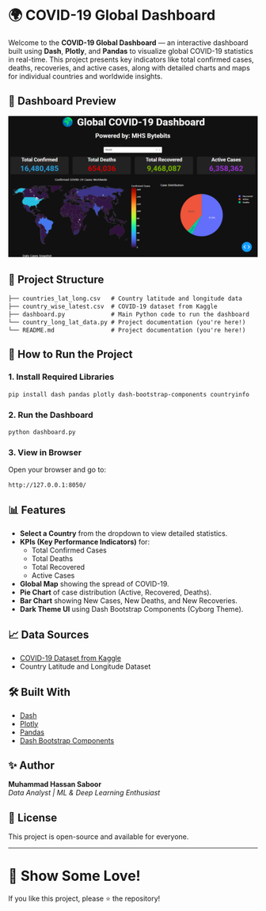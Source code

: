 # 🌍 COVID-19 Global Dashboard  
Welcome to the **COVID-19 Global Dashboard** — an interactive dashboard built using **Dash**, **Plotly**, and **Pandas** to visualize global COVID-19 statistics in real-time. This project presents key indicators like total confirmed cases, deaths, recoveries, and active cases, along with detailed charts and maps for individual countries and worldwide insights.  

## 📸 Dashboard Preview  
![Preview](dashboard.png)

## 📂 Project Structure  
```
├── countries_lat_long.csv   # Country latitude and longitude data  
├── country_wise_latest.csv  # COVID-19 dataset from Kaggle  
├── dashboard.py             # Main Python code to run the dashboard  
└── country_long_lat_data.py # Project documentation (you're here!)
└── README.md                # Project documentation (you're here!)  
```

## 🚀 How to Run the Project  

### 1. Install Required Libraries  
```bash
pip install dash pandas plotly dash-bootstrap-components countryinfo
```  
### 2. Run the Dashboard  
```bash
python dashboard.py
```  
### 3. View in Browser  
Open your browser and go to:  
```
http://127.0.0.1:8050/
```

## 📊 Features  
- **Select a Country** from the dropdown to view detailed statistics.  
- **KPIs (Key Performance Indicators)** for:  
  - Total Confirmed Cases  
  - Total Deaths  
  - Total Recovered  
  - Active Cases  
- **Global Map** showing the spread of COVID-19.  
- **Pie Chart** of case distribution (Active, Recovered, Deaths).  
- **Bar Chart** showing New Cases, New Deaths, and New Recoveries.  
- **Dark Theme UI** using Dash Bootstrap Components (Cyborg Theme).  


## 📈 Data Sources  
- [COVID-19 Dataset from Kaggle](https://www.kaggle.com/datasets/imdevskp/corona-virus-report)  
- Country Latitude and Longitude Dataset  

## 🛠️ Built With  
- [Dash](https://dash.plotly.com/)  
- [Plotly](https://plotly.com/python/)  
- [Pandas](https://pandas.pydata.org/)  
- [Dash Bootstrap Components](https://dash-bootstrap-components.opensource.faculty.ai/)

## ✨ Author  
**Muhammad Hassan Saboor**  
_Data Analyst | ML & Deep Learning Enthusiast_  


## 📜 License  
This project is open-source and available for everyone.

---

# 🌟 Show Some Love!  
If you like this project, please ⭐️ the repository!
